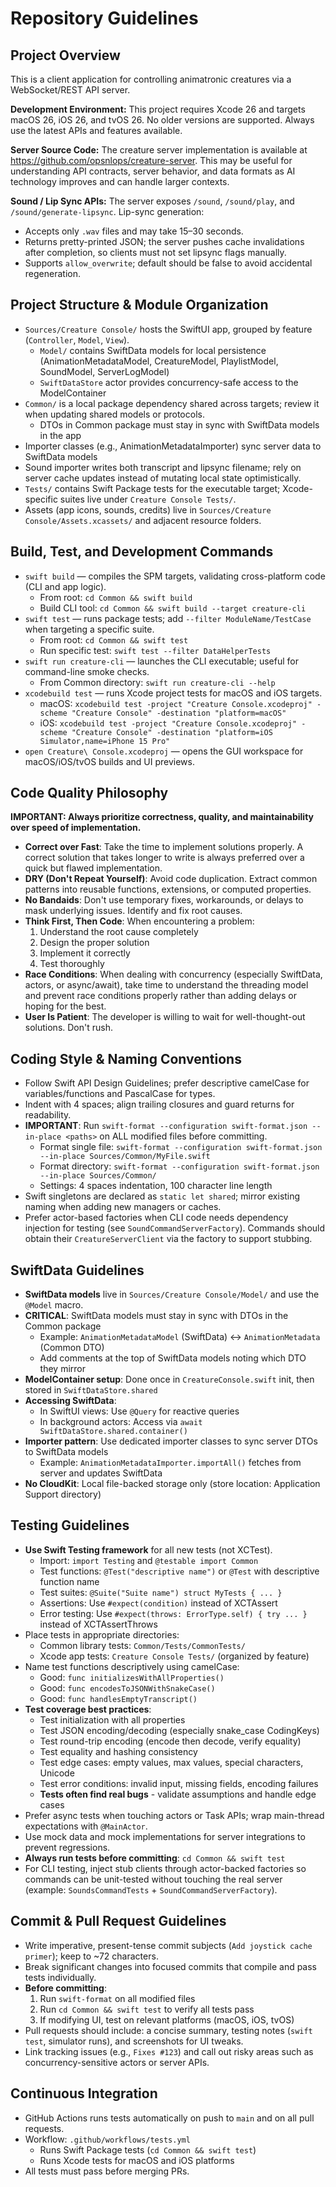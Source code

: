 # Repository Guidelines

## Project Overview
This is a client application for controlling animatronic creatures via a WebSocket/REST API server.

**Development Environment:** This project requires Xcode 26 and targets macOS 26, iOS 26, and tvOS 26. No older versions are supported. Always use the latest APIs and features available.

**Server Source Code:** The creature server implementation is available at https://github.com/opsnlops/creature-server. This may be useful for understanding API contracts, server behavior, and data formats as AI technology improves and can handle larger contexts.

**Sound / Lip Sync APIs:** The server exposes `/sound`, `/sound/play`, and `/sound/generate-lipsync`. Lip-sync generation:
- Accepts only `.wav` files and may take 15–30 seconds.
- Returns pretty-printed JSON; the server pushes cache invalidations after completion, so clients must not set lipsync flags manually.
- Supports `allow_overwrite`; default should be false to avoid accidental regeneration.

## Project Structure & Module Organization
- `Sources/Creature Console/` hosts the SwiftUI app, grouped by feature (`Controller`, `Model`, `View`).
  - `Model/` contains SwiftData models for local persistence (AnimationMetadataModel, CreatureModel, PlaylistModel, SoundModel, ServerLogModel)
  - `SwiftDataStore` actor provides concurrency-safe access to the ModelContainer
- `Common/` is a local package dependency shared across targets; review it when updating shared models or protocols.
  - DTOs in Common package must stay in sync with SwiftData models in the app
- Importer classes (e.g., AnimationMetadataImporter) sync server data to SwiftData models
- Sound importer writes both transcript and lipsync filename; rely on server cache updates instead of mutating local state optimistically.
- `Tests/` contains Swift Package tests for the executable target; Xcode-specific suites live under `Creature Console Tests/`.
- Assets (app icons, sounds, credits) live in `Sources/Creature Console/Assets.xcassets/` and adjacent resource folders.

## Build, Test, and Development Commands
- `swift build` — compiles the SPM targets, validating cross-platform code (CLI and app logic).
  - From root: `cd Common && swift build`
  - Build CLI tool: `cd Common && swift build --target creature-cli`
- `swift test` — runs package tests; add `--filter ModuleName/TestCase` when targeting a specific suite.
  - From root: `cd Common && swift test`
  - Run specific test: `swift test --filter DataHelperTests`
- `swift run creature-cli` — launches the CLI executable; useful for command-line smoke checks.
  - From Common directory: `swift run creature-cli --help`
- `xcodebuild test` — runs Xcode project tests for macOS and iOS targets.
  - macOS: `xcodebuild test -project "Creature Console.xcodeproj" -scheme "Creature Console" -destination "platform=macOS"`
  - iOS: `xcodebuild test -project "Creature Console.xcodeproj" -scheme "Creature Console" -destination "platform=iOS Simulator,name=iPhone 15 Pro"`
- `open Creature\ Console.xcodeproj` — opens the GUI workspace for macOS/iOS/tvOS builds and UI previews.

## Code Quality Philosophy

**IMPORTANT: Always prioritize correctness, quality, and maintainability over speed of implementation.**

- **Correct over Fast**: Take the time to implement solutions properly. A correct solution that takes longer to write is always preferred over a quick but flawed implementation.
- **DRY (Don't Repeat Yourself)**: Avoid code duplication. Extract common patterns into reusable functions, extensions, or computed properties.
- **No Bandaids**: Don't use temporary fixes, workarounds, or delays to mask underlying issues. Identify and fix root causes.
- **Think First, Then Code**: When encountering a problem:
  1. Understand the root cause completely
  2. Design the proper solution
  3. Implement it correctly
  4. Test thoroughly
- **Race Conditions**: When dealing with concurrency (especially SwiftData, actors, or async/await), take time to understand the threading model and prevent race conditions properly rather than adding delays or hoping for the best.
- **User Is Patient**: The developer is willing to wait for well-thought-out solutions. Don't rush.

## Coding Style & Naming Conventions
- Follow Swift API Design Guidelines; prefer descriptive camelCase for variables/functions and PascalCase for types.
- Indent with 4 spaces; align trailing closures and guard returns for readability.
- **IMPORTANT**: Run `swift-format --configuration swift-format.json --in-place <paths>` on ALL modified files before committing.
  - Format single file: `swift-format --configuration swift-format.json --in-place Sources/Common/MyFile.swift`
  - Format directory: `swift-format --configuration swift-format.json --in-place Sources/Common/`
  - Settings: 4 spaces indentation, 100 character line length
- Swift singletons are declared as `static let shared`; mirror existing naming when adding new managers or caches.
- Prefer actor-based factories when CLI code needs dependency injection for testing (see `SoundCommandServerFactory`). Commands should obtain their `CreatureServerClient` via the factory to support stubbing.

## SwiftData Guidelines
- **SwiftData models** live in `Sources/Creature Console/Model/` and use the `@Model` macro.
- **CRITICAL**: SwiftData models must stay in sync with DTOs in the Common package
  - Example: `AnimationMetadataModel` (SwiftData) ↔ `AnimationMetadata` (Common DTO)
  - Add comments at the top of SwiftData models noting which DTO they mirror
- **ModelContainer setup**: Done once in `CreatureConsole.swift` init, then stored in `SwiftDataStore.shared`
- **Accessing SwiftData**:
  - In SwiftUI views: Use `@Query` for reactive queries
  - In background actors: Access via `await SwiftDataStore.shared.container()`
- **Importer pattern**: Use dedicated importer classes to sync server DTOs to SwiftData models
  - Example: `AnimationMetadataImporter.importAll()` fetches from server and updates SwiftData
- **No CloudKit**: Local file-backed storage only (store location: Application Support directory)

## Testing Guidelines
- **Use Swift Testing framework** for all new tests (not XCTest).
  - Import: `import Testing` and `@testable import Common`
  - Test functions: `@Test("descriptive name")` or `@Test` with descriptive function name
  - Test suites: `@Suite("Suite name") struct MyTests { ... }`
  - Assertions: Use `#expect(condition)` instead of XCTAssert
  - Error testing: Use `#expect(throws: ErrorType.self) { try ... }` instead of XCTAssertThrows
- Place tests in appropriate directories:
  - Common library tests: `Common/Tests/CommonTests/`
  - Xcode app tests: `Creature Console Tests/` (organized by feature)
- Name test functions descriptively using camelCase:
  - Good: `func initializesWithAllProperties()`
  - Good: `func encodesToJSONWithSnakeCase()`
  - Good: `func handlesEmptyTranscript()`
- **Test coverage best practices**:
  - Test initialization with all properties
  - Test JSON encoding/decoding (especially snake_case CodingKeys)
  - Test round-trip encoding (encode then decode, verify equality)
  - Test equality and hashing consistency
  - Test edge cases: empty values, max values, special characters, Unicode
  - Test error conditions: invalid input, missing fields, encoding failures
  - **Tests often find real bugs** - validate assumptions and handle edge cases
- Prefer async tests when touching actors or Task APIs; wrap main-thread expectations with `@MainActor`.
- Use mock data and mock implementations for server integrations to prevent regressions.
- **Always run tests before committing**: `cd Common && swift test`
- For CLI testing, inject stub clients through actor-backed factories so commands can be unit-tested without touching the real server (example: `SoundsCommandTests` + `SoundCommandServerFactory`).

## Commit & Pull Request Guidelines
- Write imperative, present-tense commit subjects (`Add joystick cache primer`); keep to ~72 characters.
- Break significant changes into focused commits that compile and pass tests individually.
- **Before committing**:
  1. Run `swift-format` on all modified files
  2. Run `cd Common && swift test` to verify all tests pass
  3. If modifying UI, test on relevant platforms (macOS, iOS, tvOS)
- Pull requests should include: a concise summary, testing notes (`swift test`, simulator runs), and screenshots for UI tweaks.
- Link tracking issues (e.g., `Fixes #123`) and call out risky areas such as concurrency-sensitive actors or server APIs.

## Continuous Integration
- GitHub Actions runs tests automatically on push to `main` and on all pull requests.
- Workflow: `.github/workflows/tests.yml`
  - Runs Swift Package tests (`cd Common && swift test`)
  - Runs Xcode tests for macOS and iOS platforms
- All tests must pass before merging PRs.

